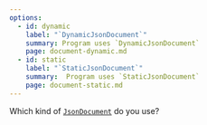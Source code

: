 ```yaml
---
options:
  - id: dynamic
    label: "`DynamicJsonDocument`"
    summary: Program uses `DynamicJsonDocument`
    page: document-dynamic.md
  - id: static
    label: "`StaticJsonDocument`"
    summary:  Program uses `StaticJsonDocument`
    page: document-static.md
---
```


Which kind of [`JsonDocument`](/v6/api/jsondocument/) do you use?